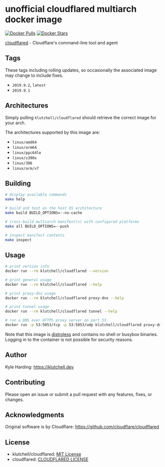 # unofficial cloudflared multiarch docker image

[![Docker Pulls](https://img.shields.io/docker/pulls/klutchell/cloudflared.svg?style=flat-square)](https://hub.docker.com/r/klutchell/cloudflared/)
[![Docker Stars](https://img.shields.io/docker/stars/klutchell/cloudflared.svg?style=flat-square)](https://hub.docker.com/r/klutchell/cloudflared/)

[cloudflared](https://github.com/cloudflare/cloudflared) - Cloudflare's command-line tool and agent

## Tags

These tags including rolling updates, so occasionally the associated image may change to include fixes.

- `2019.9.2`, `latest`
- `2019.9.1`

## Architectures

Simply pulling `klutchell/cloudflared` should retrieve the correct image for your arch.

The architectures supported by this image are:

- `linux/amd64`
- `linux/arm64`
- `linux/ppc64le`
- `linux/s390x`
- `linux/386`
- `linux/arm/v7`

## Building

```bash
# display available commands
make help

# build and test on the host OS architecture
make build BUILD_OPTIONS=--no-cache

# cross-build multiarch manifest(s) with configured platforms
make all BUILD_OPTIONS=--push

# inspect manifest contents
make inspect
```

## Usage

```bash
# print version info
docker run --rm klutchell/cloudflared --version

# print general usage
docker run --rm klutchell/cloudflared --help

# print proxy-dns usage
docker run --rm klutchell/cloudflared proxy-dns --help

# print tunnel usage
docker run --rm klutchell/cloudflared tunnel --help

# run a DNS over HTTPS proxy server on port 53
docker run -p 53:5053/tcp -p 53:5053/udp klutchell/cloudflared proxy-dns
```

Note that this image is [distroless](https://github.com/GoogleContainerTools/distroless) and contains no shell or busybox binaries.
Logging in to the container is not possible for security reasons.

## Author

Kyle Harding: <https://klutchell.dev>

## Contributing

Please open an issue or submit a pull request with any features, fixes, or changes.

## Acknowledgments

Original software is by Cloudflare: <https://github.com/cloudflare/cloudflared>

## License

- klutchell/cloudflared: [MIT License](./LICENSE)
- cloudflared: [CLOUDFLARED LICENSE](https://developers.cloudflare.com/argo-tunnel/license/)
